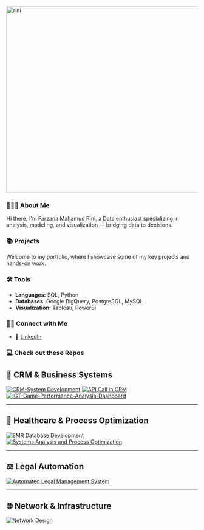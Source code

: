 <img width="1030" height="491" alt="rini" src="https://github.com/user-attachments/assets/d3d48c23-d30a-40a8-ae32-85d4c567b258" />

### 🙋🏻‍♀️ About Me
Hi there, I'm Farzana Mahamud Rini, a Data enthusiast specializing in analysis, modeling, and visualization — bridging data to decisions.

### 📚 Projects  
Welcome to my portfolio, where I showcase some of my key projects and hands-on work.  

### 🛠️ Tools  
- **Languages:** SQL, Python  
- **Databases:** Google BigQuery, PostgreSQL, MySQL
- **Visualization:** Tableau, PowerBi

### 👋🏻 Connect with Me  

- 💼 [LinkedIn](https://www.linkedin.com/farzanarini) 


### 💻 Check out these Repos

## 💼 CRM & Business Systems

[![CRM-System Development](https://github-readme-stats.vercel.app/api/pin/?username=FarzanaMahamudRini1&repo=CRM-System-Development-for-Fashion-Retailer-&theme=tokyonight)](https://github.com/FarzanaMahamudRini1/CRM-System-Development-for-Fashion-Retailer-)
[![API Call in CRM](https://github-readme-stats.vercel.app/api/pin/?username=FarzanaMahamudRini1&repo=API-Call-in-a-CRM-system&theme=tokyonight)](https://github.com/FarzanaMahamudRini1/API-Call-in-a-CRM-system)
[![IGT-Game-Performance-Analysis-Dashboard](https://github-readme-stats.vercel.app/api/pin/?username=FarzanaMahamudRini1&repo=CRM-System-Development-for-Fashion-Retailer-&theme=tokyonight)](https://github.com/FarzanaMahamudRini1/IGT-Game-Performance-Analysis-Dashboard)


---

## 🏥 Healthcare & Process Optimization

[![EMR Database Development](https://github-readme-stats.vercel.app/api/pin/?username=FarzanaMahamudRini1&repo=EMR-Database-Development&theme=tokyonight)](https://github.com/FarzanaMahamudRini1/EMR-Database-Development)
[![Systems Analysis and Process Optimization](https://github-readme-stats.vercel.app/api/pin/?username=FarzanaMahamudRini1&repo=Systems-Analysis-and-Process-Optimization&theme=tokyonight)](https://github.com/FarzanaMahamudRini1/Systems-Analysis-and-Process-Optimization)

---

## ⚖️ Legal Automation

[![Automated Legal Management System](https://github-readme-stats.vercel.app/api/pin/?username=FarzanaMahamudRini1&repo=Automated-Legal-Management-System&theme=tokyonight)](https://github.com/FarzanaMahamudRini1/Automated-Legal-Management-System)

---

## 🌐 Network & Infrastructure

[![Network Design](https://github-readme-stats.vercel.app/api/pin/?username=FarzanaMahamudRini1&repo=Network-Design&theme=tokyonight)](https://github.com/FarzanaMahamudRini1/Network-Design)



